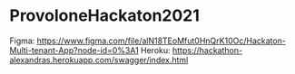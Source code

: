 # ProvoloneHackaton2021

Figma: https://www.figma.com/file/alN18TEoMfut0HnQrK10Oc/Hackaton-Multi-tenant-App?node-id=0%3A1
Heroku: https://hackathon-alexandras.herokuapp.com/swagger/index.html

